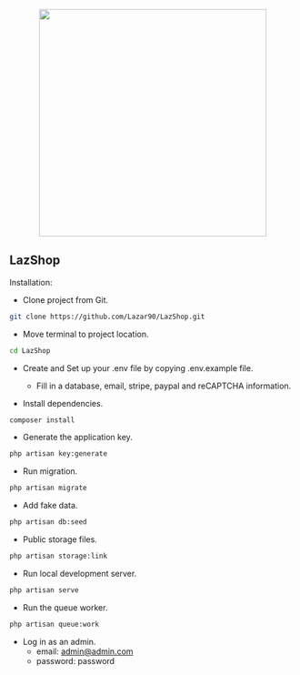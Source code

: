 <p align="center"><a href="https://laravel.com" target="_blank"><img src="https://raw.githubusercontent.com/laravel/art/master/logo-lockup/5%20SVG/2%20CMYK/1%20Full%20Color/laravel-logolockup-cmyk-red.svg" width="400"></a></p>


##  LazShop

Installation: 

- Clone project from Git.
```bash
git clone https://github.com/Lazar90/LazShop.git
```

- Move terminal to project location.
```bash
cd LazShop
```
- Create and Set up your .env file by copying .env.example file.
    * Fill in a database, email, stripe, paypal and reCAPTCHA information.
        
- Install dependencies.
```bash
composer install
```

-  Generate the application key.
```bash
php artisan key:generate
``````

- Run migration.
```bash
php artisan migrate
``````

- Add fake data.
```bash
php artisan db:seed
``````

- Public storage files.
```bash
php artisan storage:link
``````

- Run local development server.
```bash
php artisan serve
``````

- Run the queue worker.
```bash
php artisan queue:work
````````````

- Log in as an admin.
    * email: admin@admin.com
    * password: password
     
